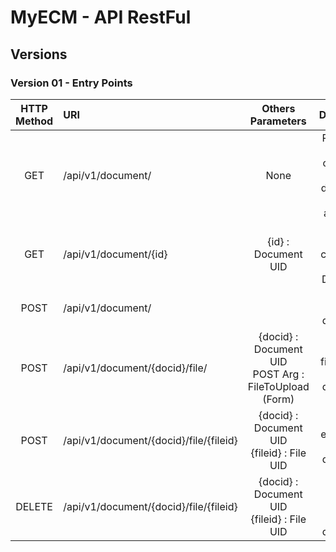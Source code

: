 # MyECM - API RestFul

## Versions
### Version 01 - Entry Points

|HTTP <br/> Method|URI|Others <br/> Parameters|Description|
|:----------:|:---|:---:|:----:|
|GET|/api/v1/document/|None|Returns an array containing all documents main attributes.|
|GET|/api/v1/document/{id}|{id} : Document UID|Returns data concerning aimed Document.|
|POST|/api/v1/document/|| Create a new document.|
|POST|/api/v1/document/{docid}/file/|{docid} : Document UID <br/>POST Arg : FileToUpload (Form)| Upload a file and link it to the document.|
|POST|/api/v1/document/{docid}/file/{fileid}|{docid} : Document UID <br/>{fileid} : File UID| Link an existing file to the document.|
|DELETE|/api/v1/document/{docid}/file/{fileid}|{docid} : Document UID <br/>{fileid} : File UID| Delete a link between file and document.|
